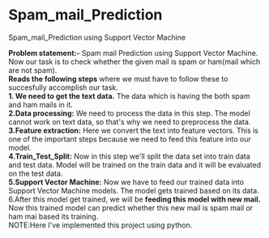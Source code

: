 # Spam_mail_Prediction<br>
Spam_mail_Prediction using Support Vector Machine<br>

<b>Problem statement:-</b> Spam mail Prediction using Support Vector Machine.<br>
Now our task is to check whether the given mail is spam or ham(mail which are not spam).<br>
<b>Reads the following steps</b> where we must have to follow these to succesfully accomplish our task.<br>
<b>1. We need to get the text data.</b> The data which is having the both spam and ham mails in it.<br>
<b>2.Data processing:</b> We need to process the data in this step. The model cannot work on text data, so that's why we need to preprocess the data.<br>
<b>3.Feature extraction:</b> Here we convert the text into feature vectors. This is one of the important steps because we need to feed this feature into our model.<br>
<b>4.Train_Test_Split:</b> Now in this step we'll split the data set into train data and test data. Model will be trained on the train data and it will be evaluated on the test data.<br>
<b>5.Support Vector Machine:</b> Now we have to feed our trained data into Support Vector Machine models. The model gets trained based on its data.<br>
6.After this model get trained, we will be <b>feeding this model with new mail.</b> Now this trained model can predict whether this new mail is spam mail or ham mai based its training.<br>
NOTE:Here I've implemented this project using python.

